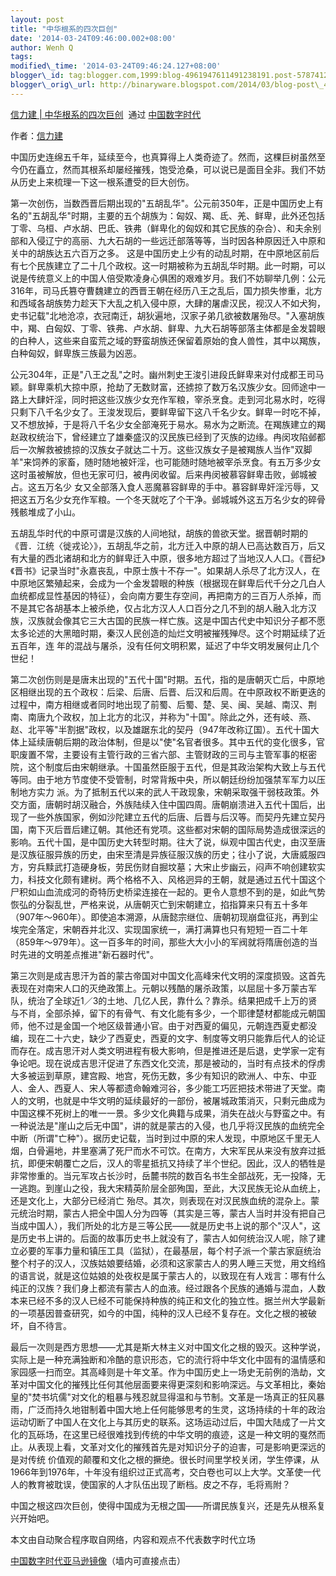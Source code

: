 ```yaml
--- 
layout: post 
title: "中华根系的四次巨创" 
date: '2014-03-24T09:46:00.002+08:00' 
author: Wenh Q
tags:
modified\_time: '2014-03-24T09:46:24.127+08:00' 
blogger\_id: tag:blogger.com,1999:blog-4961947611491238191.post-5787412831639261689
blogger\_orig\_url: http://binaryware.blogspot.com/2014/03/blog-post\_4916.html
--- 
```

[信力建
|
中华根系的四次巨创](http://feedproxy.google.com/~r/chinadigitaltimes/IyPt/~3/rtiRxw5HwfI/)  通过
[中国数字时代](http://chinadigitaltimes.net/chinese)



作者：[信力建](http://www.my1510.cn/author.php?xinlijian)



中国历史连绵五千年，延续至今，也真算得上人类奇迹了。然而，这棵巨树虽然至今仍在矗立，然而其根系却屡经摧残，饱受沧桑，可以说已是面目全非。我们不妨从历史上来梳理一下这一根系遭受的巨大创伤。



第一次创伤，当数西晋后期出现的"五胡乱华"。公元前350年，正是中国历史上有名的"五胡乱华"时期，主要的五个胡族为：匈奴、羯、氐、羌、鲜卑，此外还包括丁零、乌桓、卢水胡、巴氐、铁弗（鲜卑化的匈奴和其它民族的杂合）、和夫余别部和入侵辽宁的高丽、九大石胡的一些远迁部落等等，当时因各种原因迁入中原和关中的胡族达五六百万之多。
这是中国历史上少有的动乱时期，在中原地区前后有七个民族建立了二十几个政权。这一时期被称为五胡乱华时期。此一时期，可以说是传统意义上的中国人倍受欺凌身心俱困的艰难岁月。我们不妨聊举几例：公元316年，司马氏篡夺曹魏建立的西晋王朝在经历八王之乱后，国力损失惨重，北方和西域各胡族势力趁天下大乱之机入侵中原，大肆的屠虐汉民，视汉人不如犬狗，史书记载"北地沧凉，衣冠南迁，胡狄遍地，汉家子弟几欲被数屠殆尽。"入塞胡族中，羯、白匈奴、丁零、铁弗、卢水胡、鲜卑、九大石胡等部落主体都是金发碧眼的白种人，这些来自蛮荒之域的野蛮胡族还保留着原始的食人兽性，其中以羯族，白种匈奴，鲜卑族三族最为凶恶。



公元304年，正是"八王之乱"之时。幽州刺史王浚引进段氏鲜卑来对付成都王司马颖。鲜卑乘机大掠中原，抢劫了无数财富，还掳掠了数万名汉族少女。回师途中一路上大肆奸淫，同时把这些汉族少女充作军粮，宰杀烹食。走到河北易水时，吃得只剩下八千名少女了。王浚发现后，要鲜卑留下这八千名少女。鲜卑一时吃不掉，又不想放掉，于是将八千名少女全部淹死于易水。易水为之断流。在羯族建立的羯赵政权统治下，曾经建立了雄秦盛汉的汉民族已经到了灭族的边缘。冉闵攻陷邺都后一次解救被掳掠的汉族女子就达二十万。这些汉族女子是被羯族人当作"双脚羊"来饲养的家畜，随时随地被奸淫，也可能随时随地被宰杀烹食。有五万多少女这时虽被解放，但也无家可归，被冉闵收留。后来冉闵被慕容鲜卑击败，邺城被占。这五万名少
女又全部落入食人恶魔慕容鲜卑的手中。慕容鲜卑奸淫污辱，又把这五万名少女充作军粮。一个冬天就吃了个干净。邺城城外这五万名少女的碎骨残骸堆成了小山。



五胡乱华时代的中原可谓是汉族的人间地狱，胡族的兽欲天堂。据晋朝时期的《晋．江统〈徙戎论〉》，五胡乱华之前，北方迁入中原的胡人已高达数百万，后又有大量的西北诸胡和北方的鲜卑迁入中原，很多地方超过了当地汉人人口。《晋纪》《晋书》记录当时"永嘉丧乱，中原士族十不存一"。如果胡人杀尽了北方汉人，在中原地区繁殖起来，会成为一个金发碧眼的种族（根据现在鲜卑后代千分之几白人血统都成显性基因的特征），会向南方要生存空间，再把南方的三百万人杀掉，而不是其它各胡基本上被杀绝，仅占北方汉人人口百分之几不到的胡人融入北方汉族，汉族就会像其它三大古国的民族一样亡族。这是中国古代史中知识分子都不愿太多论述的大黑暗时期，秦汉人民创造的灿烂文明被摧残殚尽。这个时期延续了近五百年，连
年的混战与屠杀，没有任何文明积累，延迟了中华文明发展何止几个世纪！



第二次创伤则是是唐末出现的"五代十国"时期。五代，指的是唐朝灭亡后，中原地区相继出现的五个政权：后梁、后唐、后晋、后汉和后周。在中原政权不断更迭的过程中，南方相继或者同时地出现了前蜀、后蜀、楚、吴、闽、吴越、南汉、荆南、南唐九个政权，加上北方的北汉，并称为"十国"。除此之外，还有岐、燕、赵、北平等"半割据"政权，以及雄踞东北的契丹（947年改称辽国）。五代十国大体上延续唐朝后期的政治体制，但是以"使"名官者很多。其中五代的变化很多，官职废置不常，主要设有主管行政的三省六部、主管财政的三司与主管军事的枢密院，这个制度后由宋朝继承。十国虽然臣服于五代，但是其政治架构大致上与五代等同。由于地方节度使不受管制，时常背叛中央，所以朝廷纷纷加强禁军军力以压制地方实力
派。为了抵制五代以来的武人干政现象，宋朝采取强干弱枝政策。外交方面，唐朝时胡汉融合，外族陆续入住中国四周。唐朝崩溃进入五代十国后，出现了一些外族国家，例如沙陀建立五代的后唐、后晋与后汉等。而契丹先建立契丹国，南下灭后晋后建辽朝。其他还有党项。这些都对宋朝的国际局势造成很深远的影响。五代十国，是中国历史大转型时期。往大了说，纵观中国古代史，由汉至唐是汉族征服异族的历史，由宋至清是异族征服汉族的历史；往小了说，大唐威服四方，穷兵黩武打造硬身板，劳民伤财自掘坟墓；大宋止步幽云，闷声不响创建软实力，科技文化颇有建树。两个格格不入、风格迥异的王朝，就是通过五代十国这个尸积如山血流成河的奇特历史桥梁连接在一起的。更令人意想不到的是，如此气势恢弘的分裂乱世，严格来说，从唐朝灭亡到宋朝建立，掐指算来只有五十多年（907年～960年）。即使追本溯源，从唐懿宗继位、唐朝初现崩盘征兆，再到尘埃完全落定，宋朝吞并北汉、实现国家统一，满打满算也只有短短一百二十年（859年～979年）。这一百多年的时间，那些大大小小的军阀就将隋唐创造的当时先进的文明差点推进"新石器时代"。



第三次则是成吉思汗为首的蒙古帝国对中国文化高峰宋代文明的深度损毁。这首先表现在对南宋人口的灭绝政策上。元朝以残酷的屠杀政策，以屈屈十多万蒙古军队，统治了全球近1／3的土地、几亿人民，靠什么？靠杀。结果把成千上万的贤与不肖，全部杀掉，留下的有骨气、有文化能有多少，一个耶律楚材都能成元朝国师，他不过是金国一个地区级普通小官。由于对西夏的偏见，元朝连西夏史都没编，现在二十六史，缺少了西夏史，西夏的文字、制度等文明只能靠后代人的论证而存在。成吉思汗对人类文明进程有极大影响，但是推进还是后退，史学家一定有争论吧。现在说成吉思汗促进了东西文化交流，那是被动的，当时有点技术的俘虏大多被运到草原，建宫殿、地宫，死伤无数，多少有知识的欧洲人、中东、中亚人、金人、西夏人、宋人等都遗命翰难河谷，多少能工巧匠把技术带进了天堂。南人的文明，也就是中华文明的延续最好的一部份，被屠城政策消灭，只剩元曲成为中国这棵不死树上的唯一一景。多少文化典籍与成果，消失在战火与野蛮之中。有一种说法是"崖山之后无中国"，讲的就是蒙古的入侵，也几乎将汉民族的血统完全中断（所谓"亡种"）。据历史记载，当时到过中原的宋人发现，中原地区千里无人烟，白骨遍地，井里塞满了死尸而水不可饮。在南方，大宋军民从来没有放弃过抵抗，即便宋朝覆亡之后，汉人的零星抵抗又持续了半个世纪。因此，汉人的牺牲是非常惨重的。当元军攻占长沙时，岳麓书院的数百名书生全部战死，无一投降，无一逃跑。到崖山之役，我大宋精英阶层全部殉国，至此，大汉民族无论从血统上，还是文化上，大部分已经消亡
殆尽。其次，则表现在对汉民族血统的混杂上。蒙元统治时期，蒙古人把全中国人分为四等（其实是三等，蒙古人当时并没有把自己当成中国人），我们所处的北方是三等公民——就是历史书上说的那个"汉人"，这是历史书上讲的。后面的故事历史书上就没有了，蒙古人如何统治汉人呢，除了建立必要的军事力量和镇压工具（监狱），在最基层，每个村子派一个蒙古家庭统治整个村子的汉人，汉族姑娘要结婚，必须和这家蒙古人的男人睡三天觉，用文绉绉的语言说，就是这位姑娘的处夜权是属于蒙古人的，以致现在有人戏言：哪有什么纯正的汉族？我们身上都流有蒙古人的血液。经过跟各个民族的通婚与混血，人数本来已经不多的汉人已经不可能保持种族的纯正和文化的独立性。据兰州大学最新的一项基因普查研究，如今的中国，纯种的汉人已经不复存在。文化之根的被破坏，自不待言。



最后一次则是西方思想——尤其是斯大林主义对中国文化之根的毁灭。这种学说，实际上是一种充满独断和冷酷的意识形态，它的流行将中华文化中固有的温情感和家园感一扫而空。其高峰则是十年文革。作为中国历史上一场史无前例的浩劫，文革对中国文化的摧残比任何其他层面要来得更深刻和影响深远。与文革相比，秦始皇的"焚书坑儒"对文化的粗暴与残忍就显得温和与节制。文革是一场真正的狂风暴雨，广泛而持久地钳制着中国大地上任何能够思考的生灵，这场持续的十年的政治运动切断了中国人在文化上与其历史的联系。这场运动过后，中国大陆成了一片文化的瓦砾场，在这里已经很难找到传统的中华文明的痕迹，这是一种文明的戛然而止。从表现上看，文革对文化的摧残首先是对知识分子的迫害，可是影响更深远的是对传统
价值观的颠覆和文化之根的撅绝。很长时间里学校关闭，学生停课，从1966年到1976年，十年没有组织过正式高考，交白卷也可以上大学。文革使一代人的教育被耽误，使国家的人才队伍出现了断档。皮之不存，毛将焉附？



中国之根这四次巨创，使得中国成为无根之国——所谓民族复兴，还是先从根系复兴开始吧。



本文由自动聚合程序取自网络，内容和观点不代表数字时代立场



[中国数字时代亚马逊镜像](https://s3.amazonaws.com/cdtimes./index.html?u=chinese)（墙内可直接点击）
